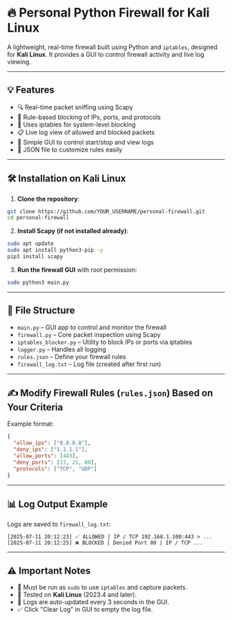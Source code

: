# 🔥 Personal Python Firewall for Kali Linux

A lightweight, real-time firewall built using Python and `iptables`, designed for **Kali Linux**. It provides a GUI to control firewall activity and live log viewing.

---

## 💡 Features

- 🔍 Real-time packet sniffing using Scapy
- 🚫 Rule-based blocking of IPs, ports, and protocols
- 🔐 Uses iptables for system-level blocking
- 📋 Live log view of allowed and blocked packets
- 🧠 Simple GUI to control start/stop and view logs
- 🔄 JSON file to customize rules easily

---

## 🛠️ Installation on Kali Linux

1. **Clone the repository**:

```bash
git clone https://github.com/YOUR_USERNAME/personal-firewall.git
cd personal-firewall
````

2. **Install Scapy (if not installed already)**:

```bash
sudo apt update
sudo apt install python3-pip -y
pip3 install scapy
```

3. **Run the firewall GUI** with root permission:

```bash
sudo python3 main.py
```

---

## 📂 File Structure

* `main.py` – GUI app to control and monitor the firewall
* `firewall.py` – Core packet inspection using Scapy
* `iptables_blocker.py` – Utility to block IPs or ports via iptables
* `logger.py` – Handles all logging
* `rules.json` – Define your firewall rules
* `firewall_log.txt` – Log file (created after first run)

---

## ✍️ Modify Firewall Rules (`rules.json`) Based on Your Criteria

Example format:

```json
{
  "allow_ips": ["8.8.8.8"],
  "deny_ips": ["1.1.1.1"],
  "allow_ports": [443],
  "deny_ports": [23, 21, 80],
  "protocols": ["TCP", "UDP"]
}
```

---

## 📊 Log Output Example

Logs are saved to `firewall_log.txt`:

```
[2025-07-11 20:12:23] ✅ ALLOWED | IP / TCP 192.168.1.100:443 > ...
[2025-07-11 20:12:25] ❌ BLOCKED | Denied Port 80 | IP / TCP ...
```

---

## ⚠️ Important Notes

* 🔴 Must be run as `sudo` to use `iptables` and capture packets.
* 🔐 Tested on **Kali Linux** (2023.4 and later).
* 🔄 Logs are auto-updated every 3 seconds in the GUI.
* ✅ Click "Clear Log" in GUI to empty the log file.
